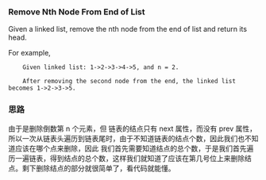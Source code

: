 ### Remove Nth Node From End of List

Given a linked list, remove the nth node from the end of list and return its head.

For example,

		Given linked list: 1->2->3->4->5, and n = 2.

   		After removing the second node from the end, the linked list becomes 1->2->3->5.


### 思路

由于是删除倒数第 n 个元素，但 链表的结点只有 next 属性，而没有 prev 属性，所以一次从链表头遍历到链表尾时，由于不知道链表的结点个数，因此我们也不知道应该在哪个点来删除，因此 我们首先需要知道结点的总个数，于是我们首先遍历一遍链表，得到结点的总个数，这样我们就知道了应该在第几号位上来删除结点。剩下删除结点的部分就很简单了，看代码就能懂。